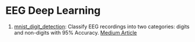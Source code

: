 # EEG Deep Learning

1. [mnist_digit_detection](https://github.com/dxganta/eeg-deep-learning/blob/main/mnist_digit_detection.ipynb): Classify EEG recordings into two categories: digits and non-digits with 95% Accuracy. [Medium Article](https://dxganta.medium.com/decoding-thoughts-with-deep-learning-eeg-based-digit-detection-using-cnns-cdf7eee20722)
